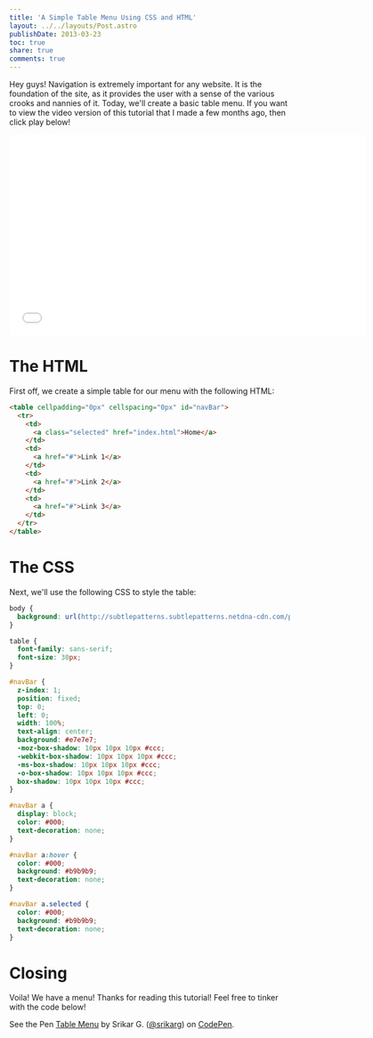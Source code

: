 ```yaml
---
title: 'A Simple Table Menu Using CSS and HTML'
layout: ../../layouts/Post.astro
publishDate: 2013-03-23
toc: true
share: true
comments: true
---
```


Hey guys! Navigation is extremely important for any website. It is the
foundation of the site, as it provides the user with a sense of the various
crooks and nannies of it. Today, we'll create a basic table menu. If you want to
view the video version of this tutorial that I made a few months ago, then click
play below!

<div class="video-container">
    <iframe width="640" height="360" src="//www.youtube.com/embed/xjZMlQUFsJY?rel=0" frameborder="0" allowfullscreen="true"> </iframe>
</div>

# The HTML

First off, we create a simple table for our menu with the following HTML:

```html
<table cellpadding="0px" cellspacing="0px" id="navBar">
  <tr>
    <td>
      <a class="selected" href="index.html">Home</a>
    </td>
    <td>
      <a href="#">Link 1</a>
    </td>
    <td>
      <a href="#">Link 2</a>
    </td>
    <td>
      <a href="#">Link 3</a>
    </td>
  </tr>
</table>
```

# The CSS

Next, we'll use the following CSS to style the table:

```css
body {
  background: url(http://subtlepatterns.subtlepatterns.netdna-cdn.com/patterns/satinweave.png);
}

table {
  font-family: sans-serif;
  font-size: 30px;
}

#navBar {
  z-index: 1;
  position: fixed;
  top: 0;
  left: 0;
  width: 100%;
  text-align: center;
  background: #e7e7e7;
  -moz-box-shadow: 10px 10px 10px #ccc;
  -webkit-box-shadow: 10px 10px 10px #ccc;
  -ms-box-shadow: 10px 10px 10px #ccc;
  -o-box-shadow: 10px 10px 10px #ccc;
  box-shadow: 10px 10px 10px #ccc;
}

#navBar a {
  display: block;
  color: #000;
  text-decoration: none;
}

#navBar a:hover {
  color: #000;
  background: #b9b9b9;
  text-decoration: none;
}

#navBar a.selected {
  color: #000;
  background: #b9b9b9;
  text-decoration: none;
}
```

# Closing

Voila! We have a menu! Thanks for reading this tutorial! Feel free to tinker
with the code below!

<div class="codepen-container">
	<p data-height="300" data-theme-id="132" data-slug-hash="JfAqo" data-default-tab="css,result" data-user="srikarg" data-embed-version="2" data-pen-title="Table Menu" class="codepen">See the Pen <a href="https://codepen.io/srikarg/pen/JfAqo/">Table Menu</a> by Srikar G. (<a href="https://codepen.io/srikarg">@srikarg</a>) on <a href="https://codepen.io">CodePen</a>.</p>
	<script async src="https://production-assets.codepen.io/assets/embed/ei.js"></script>
</div>
